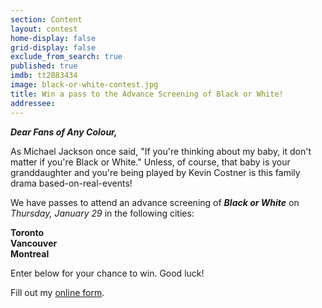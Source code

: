 ```yaml
---
section: Content
layout: contest
home-display: false
grid-display: false
exclude_from_search: true
published: true
imdb: tt2883434
image: black-or-white-contest.jpg
title: Win a pass to the Advance Screening of Black or White!
addressee: 
---
```


***Dear Fans of Any Colour,***

As Michael Jackson once said, "If you're thinking about my baby, it don't matter if you're Black or White." Unless, of course, that baby is your granddaughter and you're being played by Kevin Costner is this family drama based-on-real-events!

We have passes to attend an advance screening of ***Black or White*** on *Thursday, January 29* in the following cities:

**Toronto**  
**Vancouver**  
**Montreal**

Enter below for your chance to win. Good luck!

<div id="wufoo-z6vwwx80n57lvk">
Fill out my <a href="https://dearcastandcrew.wufoo.com/forms/z6vwwx80n57lvk">online form</a>.
</div>
<script type="text/javascript">var z6vwwx80n57lvk;(function(d, t) {
var s = d.createElement(t), options = {
'userName':'dearcastandcrew',
'formHash':'z6vwwx80n57lvk',
'autoResize':true,
'height':'504',
'async':true,
'host':'wufoo.com',
'header':'hide',
'ssl':FALSE};
s.src = ('https:' == d.location.protocol ? 'https://' : 'http://') + 'www.wufoo.com/scripts/embed/form.js';
s.onload = s.onreadystatechange = function() {
var rs = this.readyState; if (rs) if (rs != 'complete') if (rs != 'loaded') return;
try { z6vwwx80n57lvk = new WufooForm();z6vwwx80n57lvk.initialize(options);z6vwwx80n57lvk.display(); } catch (e) {}};
var scr = d.getElementsByTagName(t)[0], par = scr.parentNode; par.insertBefore(s, scr);
})(document, 'script');</script>